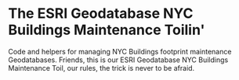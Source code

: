 # The ESRI Geodatabase NYC Buildings Maintenance Toilin'

Code and helpers for managing NYC Buildings footprint maintenance Geodatabases. Friends, this is our ESRI Geodatabase NYC Buildings Maintenance Toil, our rules, the trick is never to be afraid.

